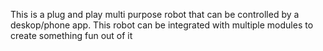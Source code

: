 This is a plug and play multi purpose robot that can be controlled by a deskop/phone app. This robot can be integrated with multiple modules to create something fun out of it
